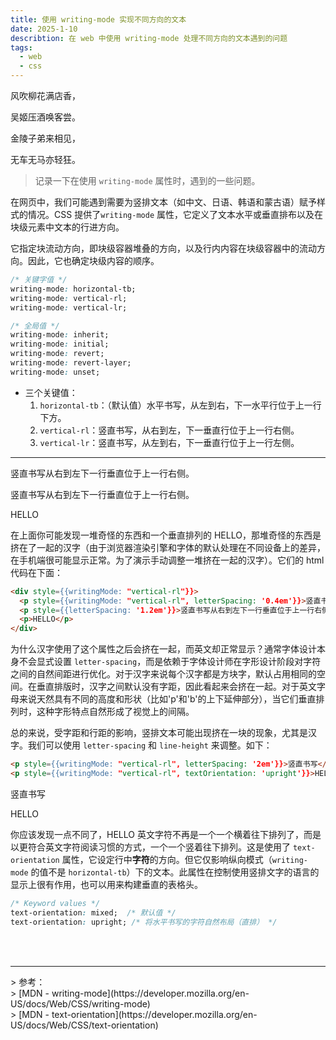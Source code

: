 ```yaml
---
title: 使用 writing-mode 实现不同方向的文本
date: 2025-1-10
describtion: 在 web 中使用 writing-mode 处理不同方向的文本遇到的问题
tags:
  - web
  - css
---
```


<div className="text-sky-300 tracking-[2em]" style={{writingMode: "vertical-lr", lineHeight: 4}}>
  <p>风吹柳花满店香，</p>
  <p>吴姬压酒唤客尝。</p>
  <p>金陵子弟来相见，</p>
  <p>无车无马亦轻狂。</p>
</div>

> 记录一下在使用 `writing-mode` 属性时，遇到的一些问题。

在网页中，我们可能遇到需要为竖排文本（如中文、日语、韩语和蒙古语）赋予样式的情况。CSS 提供了`writing-mode` 属性，它定义了文本水平或垂直排布以及在块级元素中文本的行进方向。

它指定块流动方向，即块级容器堆叠的方向，以及行内内容在块级容器中的流动方向。因此，它也确定块级内容的顺序。

```css
/* 关键字值 */
writing-mode: horizontal-tb;
writing-mode: vertical-rl;
writing-mode: vertical-lr;

/* 全局值 */
writing-mode: inherit;
writing-mode: initial;
writing-mode: revert;
writing-mode: revert-layer;
writing-mode: unset;
```

- 三个关键值：
  1. `horizontal-tb`：（默认值）水平书写，从左到右，下一水平行位于上一行下方。
  2. `vertical-rl`：竖直书写，从右到左，下一垂直行位于上一行右侧。
  3. `vertical-lr`：竖直书写，从左到右，下一垂直行位于上一行左侧。

<hr />

<div style={{writingMode: "vertical-rl"}}>
  <p style={{writingMode: "vertical-rl", letterSpacing: '0.4em'}}>竖直书写从右到左下一行垂直位于上一行右侧。</p>
  <p style={{letterSpacing: '1.2em'}}>竖直书写从右到左下一行垂直位于上一行右侧。</p>
  <p>HELLO</p>
</div>

在上面你可能发现一堆奇怪的东西和一个垂直排列的 HELLO，那堆奇怪的东西是挤在了一起的汉字（由于浏览器渲染引擎和字体的默认处理在不同设备上的差异，在手机端很可能显示正常。为了演示手动调整一堆挤在一起的汉字）。它们的 html 代码在下面：

```html
<div style={{writingMode: "vertical-rl"}}>
  <p style={{writingMode: "vertical-rl", letterSpacing: '0.4em'}}>竖直书写从右到左下一行垂直位于上一行右侧。</p>
  <p style={{letterSpacing: '1.2em'}}>竖直书写从右到左下一行垂直位于上一行右侧。</p>
  <p>HELLO</p>
</div>
```

为什么汉字使用了这个属性之后会挤在一起，而英文却正常显示？通常字体设计本身不会显式设置 `letter-spacing`，而是依赖于字体设计师在字形设计阶段对字符之间的自然间距进行优化。对于汉字来说每个汉字都是方块字，默认占用相同的空间。在垂直排版时，汉字之间默认没有字距，因此看起来会挤在一起。对于英文字母来说天然具有不同的高度和形状（比如'p'和'b'的上下延伸部分），当它们垂直排列时，这种字形特点自然形成了视觉上的间隔。

总的来说，受字距和行距的影响，竖排文本可能出现挤在一块的现象，尤其是汉字。我们可以使用 `letter-spacing` 和 `line-height` 来调整。如下：

```html
<p style={{writingMode: "vertical-rl", letterSpacing: '2em'}}>竖直书写</p>
<p style={{writingMode: "vertical-rl", textOrientation: 'upright'}}>HELLO</p>
```

<p style={{writingMode: "vertical-rl", letterSpacing: '2em'}}>竖直书写</p>
<p style={{writingMode: "vertical-rl", textOrientation: 'upright'}}>HELLO</p>

你应该发现一点不同了，HELLO 英文字符不再是一个一个横着往下排列了，而是以更符合英文字符阅读习惯的方式，一个一个竖着往下排列。这是使用了 `text-orientation` 属性，它设定行中**字符**的方向。但它仅影响纵向模式（`writing-mode` 的值不是 `horizontal-tb`）下的文本。此属性在控制使用竖排文字的语言的显示上很有作用，也可以用来构建垂直的表格头。

```css
/* Keyword values */
text-orientation: mixed;  /* 默认值 */ 
text-orientation: upright; /* 将水平书写的字符自然布局（直排） */
```

<br />
<br />
<hr />
> 参考：<br />
> [MDN - writing-mode](https://developer.mozilla.org/en-US/docs/Web/CSS/writing-mode)<br />
> [MDN - text-orientation](https://developer.mozilla.org/en-US/docs/Web/CSS/text-orientation)